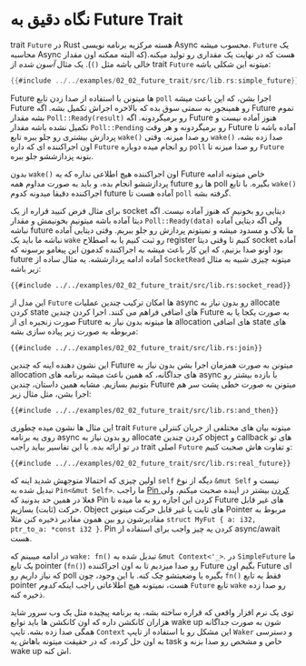 # نگاه دقیق به Future Trait

trait `Future` در Rust هسته مرکزیه برنامه نویسی Async محسوب میشه.
`Future` یک محاسبه Async هست که در نهایت یک مقداری رو تولید میکنه.(که البته ممکنه اون مقدار خالی باشه مثل `()`). یک مثال _آسون شده_ از trait `Future` میتونه این شکلی باشه:

```rust
{{#include ../../examples/02_02_future_trait/src/lib.rs:simple_future}}
```

Future ها میتونن با استفاده از صدا زدن تابع `poll` اجرا بشن، که این باعث میشه Future رو همینجور به سمتی سوق بده که بالاخره اجراش تکمیل بشه.
اگه Future تموم بشه مقدار `Poll::Ready(result)` رو برمیگردونه. اگه Future هنوز آماده نیست و تکمیل نشده باشه مقدار `Poll::Pending` رو برمیگردونه و هر وقت Future آماده باشه تا پردازش بیشتری رو جلو ببره تابع `wake()` رو صدا میزنه.
وقتی `wake()` صدا زده بشه، اون اجراکننده ای که داره `Future` رو انجام میده دوباره `poll` رو صدا میزنه تا `Future` بتونه پزدازششو جلو ببره.

بدون `wake()` اون اجراکننده هیچ اطلاعی نداره که یه Future خاص میتونه ادامه پردازششو انجام بده، و باید به صورت مداوم همه future ها رو poll بگیره. با تابع `wake()` اجراکننده دقیقا میدونه کدوم future آماده هست تا `poll` گرفته بشه.

برای مثال فرض کنیید قراره از یک socket دیتایی رو بخونیم که هنوز آماده نیست. اگه دیتا آماده باشه میتونیم بخونیمش و مقدار `Poll::Ready(data)` ولی اگه دیتایی آماده نباشه future ما بلاک و مسدود میشه و نمیتونم پردازش رو جلو ببریم. وقتی دیتایی آماده نباشه ما باید یک `wake` رو ثبت کنیم یا به اصطلاح register کنیم تا وقتی دیتا socket آماده بود اونو صدا بزنیم، که این کار باعث میشه به اجراکننده کدمون این پیغامو برسونه که future آماده ادامه پردازششه. یه مثال ساده از `SocketRead` میتونه چیزی شبیه به مثال زیر باشه:

```rust,ignore
{{#include ../../examples/02_02_future_trait/src/lib.rs:socket_read}}
```

این مدل از `Future` ها امکان ترکیب چندین عملیات async رو بدون نیاز به allocate کردن state های اضافی فراهم می کنند.
اجرا کردن چندین Future به صورت یکجا یا به صورت زنجیره ای از Future ها میتونه بدون نیاز به allocation های اضافی state های مربوطه به صورت زیر پیاده سازی بشه:

```rust,ignore
{{#include ../../examples/02_02_future_trait/src/lib.rs:join}}
```

این نشون دهنده اینه که چندین Future میتونن به صورت همزمان اجرا بشن بدون نیاز به allocation های جداگانه، که همین باعث میشه برنامه های async با بازده بیشتر رو بتونیم بسازیم.
مشابه همین داستان، چندین Future میتونن به صورت خطی پشت سر هم اجرا بشن، مثل مثال زیر:

```rust,ignore
{{#include ../../examples/02_02_future_trait/src/lib.rs:and_then}}
```

این مثال ها نشون میده چطوری trait `Future` میتونه بیان های مختلفی از جریان کنترلی روی یه برنامه async رو بدون نیاز به allocate کردن چندین object و callback های تو در تو ارائه بده.
با این تفاسیر بیاید راجب trait اصلی `Future` و تفاوت هاش صحبت کنیم:

```rust,ignore
{{#include ../../examples/02_02_future_trait/src/lib.rs:real_future}}
```

اولین چیزی که احتمالا متوجهش شدید اینه که `self` دیگه از نوع `&mut Self` نیست و تبدیل شده به `Pin<&mut Self>`.
ما راجب [Pin کردن][pinning] بیشتر در اینده صحبت میکنم، ولی فعلا در همین حد بدونید که Pin کردن این اجازه رو به ما میده تا Future های غیر قابل حرکت (ثابت) بسازیم. Object های ثابت یا غیر قابل حرکت میتونن Pointer مربوط به مقادیرشون رو بین همون مقادیر ذخیره کنن مثلا
`struct MyFut { a: i32, ptr_to_a: *const i32 }`. Pin کردن یه چیز واجب برای استفاده از async/await هست.

در ادامه میبینم که `wake: fn()` تبدیل شده به `&mut Context<'_>`. در `SimpleFuture` ما یک تابع pointer (`fn()`) رو صدا میزدیم تا به اون اجراکننده Future بگیم اون Future ای که نیاز داریم رو poll بگیره یا وضعیتشو چک کنه.
با این وجود، چون `fn()` فقط یه تابع pointer هست، نمیتونه هیچ اطلاعاتی راجب اینکه _کدوم_ `Future` تابع `wake` رو صدا زده ذخیره کنه.

توی یک نرم افزار واقعی که قراره ساخته بشه، یه برنامه پیچیده مثل یک وب سرور شاید هزاران کانکشن داره که اون کانکشن ها باید توابع wake up شون به صورت جداگانه همگی صدا زده بشه. تایپ `Context` این مشکل رو با استفاده از تایپ `Waker` و دسترسی به اون حل کرده، که در حقیقت میتونه باهاش یه task خاص و مشخص رو صدا بزنه و wake up اش کنه.

[pinning]: ../04_pinning/01_chapter.md
